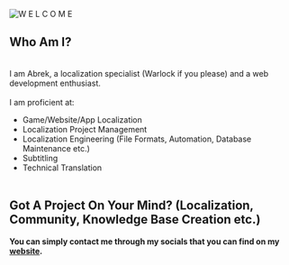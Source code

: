 ![W E L C O M E](https://user-images.githubusercontent.com/44588876/137596000-7a7fac62-4228-436b-9a1c-8d0cc80a894d.gif)

## Who Am I?
<br>
I am Abrek, a localization specialist (Warlock if you please) and a web development enthusiast.
<br><br>
I am proficient at:
<br>

- Game/Website/App Localization
- Localization Project Management
- Localization Engineering (File Formats, Automation, Database Maintenance etc.)
- Subtitling
- Technical Translation
<br><br>

## Got A Project On Your Mind? (Localization, Community, Knowledge Base Creation etc.)

**You can simply contact me through my socials that you can find on my [website](https://horselord-abrek.github.io).**

